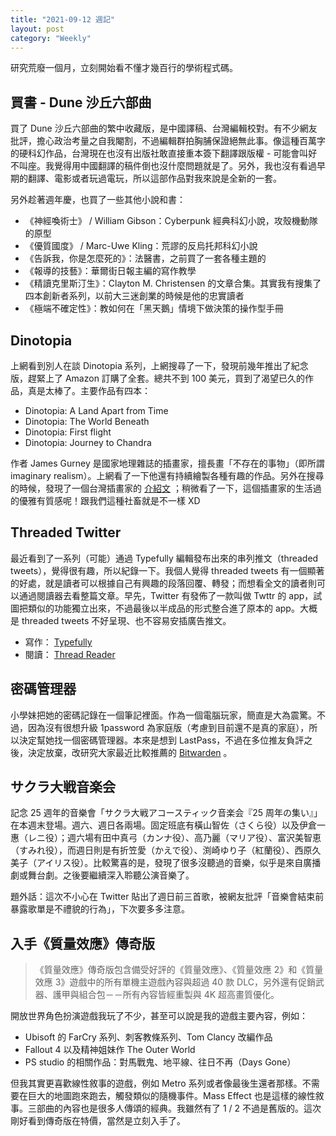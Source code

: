 ```yaml
---
title: "2021-09-12 週記"
layout: post
category: "Weekly"
---
```


研究荒廢一個月，立刻開始看不懂才幾百行的學術程式碼。

## 買書 - Dune 沙丘六部曲

買了 Dune 沙丘六部曲的繁中收藏版，是中國譯稿、台灣編輯校對。有不少網友批評，擔心政治考量之自我閹割，不過編輯群拍胸脯保證絕無此事。像這種百萬字的硬科幻作品，台灣現在也沒有出版社敢直接重本簽下翻譯跟版權 - 可能會叫好不叫座。我覺得用中國翻譯的稿件倒也沒什麼問題就是了。另外，我也沒有看過早期的翻譯、電影或者玩過電玩，所以這部作品對我來說是全新的一套。

另外趁著週年慶，也買了一些其他小說和書：

- 《神經喚術士》 / William Gibson：Cyberpunk 經典科幻小說，攻殼機動隊的原型
- 《優質國度》 / Marc-Uwe Kling：荒謬的反烏托邦科幻小說
- 《告訴我，你是怎麼死的》：法醫書，之前買了一套各種主題的
- 《報導的技藝》：華爾街日報主編的寫作教學
- 《精讀克里斯汀生》：Clayton M. Christensen 的文章合集。其實我有搜集了四本創新者系列，以前大三迷創業的時候是他的忠實讀者
- 《極端不確定性》：教如何在「黑天鵝」情境下做決策的操作型手冊

## Dinotopia

上網看到別人在談 Dinotopia 系列，上網搜尋了一下，發現前幾年推出了紀念版，趕緊上了 Amazon 訂購了全套。總共不到 100 美元，買到了渴望已久的作品，真是太棒了。主要作品有四本：

- Dinotopia: A Land Apart from Time
- Dinotopia: The World Beneath
- Dinotopia: First flight
- Dinotopia: Journey to Chandra

作者 James Gurney 是國家地理雜誌的插畫家，擅長畫「不存在的事物」（即所謂 imaginary realism）。上網看了一下他還有持續繪製各種有趣的作品。另外在搜尋的時候，發現了一個台灣插畫家的 [介紹文](https://www.smallx2.com/blog/dinotopia) ；稍微看了一下，這個插畫家的生活過的優雅有質感呢！跟我們這種社畜就是不一樣 XD

## Threaded Twitter

最近看到了一系列（可能）通過 Typefully 編輯發布出來的串列推文（threaded tweets），覺得很有趣，所以紀錄一下。我個人覺得 threaded tweets 有一個顯著的好處，就是讀者可以根據自己有興趣的段落回覆、轉發；而想看全文的讀者則可以通過閱讀器去看整篇文章。早先，Twitter 有發佈了一款叫做 Twttr 的 app，試圖把類似的功能獨立出來，不過最後以半成品的形式整合進了原本的 app。大概是 threaded tweets 不好呈現、也不容易安插廣告推文。

- 寫作： [Typefully](https://typefully.app/)
- 閱讀： [Thread Reader](https://threadreaderapp.com/)

## 密碼管理器

小學妹把她的密碼記錄在一個筆記裡面。作為一個電腦玩家，簡直是大為震驚。不過，因為沒有很想升級 1password 為家庭版（考慮到目前還不是真的家庭），所以決定幫她找一個密碼管理器。本來是想到 LastPass，不過在多位推友負評之後，決定放棄，改研究大家最近比較推薦的 [Bitwarden](https://bitwarden.com) 。

## サクラ大戦音楽会

記念 25 週年的音樂會「サクラ大戦アコースティック音楽会『25 周年の集い』」在本週末登場。週六、週日各兩場。固定班底有橫山智佐（さくら役）以及伊倉一惠（レニ役）；週六場有田中真弓（カンナ役）、高乃麗（マリア役）、富沢美智恵（すみれ役），而週日則是有折笠愛（かえで役）、渕崎ゆり子（紅蘭役）、西原久美子（アイリス役）。比較驚喜的是，發現了很多沒聽過的音樂，似乎是來自廣播劇或舞台劇。之後要繼續深入聆聽公演音樂了。

題外話：這次不小心在 Twitter 貼出了週日前三首歌，被網友批評「音樂會結束前暴露歌單是不禮貌的行為」，下次要多多注意。

## 入手《質量效應》傳奇版

> 《質量效應》傳奇版包含備受好評的《質量效應》、《質量效應 2》和《質量效應 3》遊戲中的所有單機主遊戲內容與超過 40 款 DLC，另外還有促銷武器、護甲與組合包－－所有內容皆經重製與 4K 超高畫質優化。

開放世界角色扮演遊戲我玩了不少，甚至可以說是我的遊戲主要內容，例如：

- Ubisoft 的 FarCry 系列、刺客教條系列、Tom Clancy 改編作品
- Fallout 4 以及精神姐妹作 The Outer World
- PS studio 的相關作品：對馬戰鬼、地平線、往日不再（Days Gone）

但我其實更喜歡線性敘事的遊戲，例如 Metro 系列或者像最後生還者那樣。不需要在巨大的地圖跑來跑去，觸發類似的隨機事件。Mass Effect 也是這樣的線性敘事。三部曲的內容也是很多人傳頌的經典。我雖然有了 1 / 2 不過是舊版的。這次剛好看到傳奇版在特價，當然是立刻入手了。

